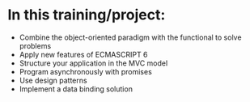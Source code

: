 # In this training/project: 
- Combine the object-oriented paradigm with the functional to solve problems 
- Apply new features of ECMASCRIPT 6 
- Structure your application in the MVC model 
- Program asynchronously with promises 
- Use design patterns 
- Implement a data binding solution
